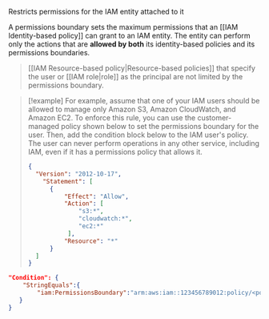 Restricts permissions for the IAM entity attached to it

A permissions boundary sets the maximum permissions that an [[IAM Identity-based policy]] can grant to an IAM entity. The entity can perform only the actions that are **allowed by both** its identity-based policies and its permissions boundaries.

>[[IAM Resource-based policy|Resource-based policies]] that specify the user or [[IAM role|role]] as the principal are not limited by the permissions boundary.

> [!example]
> For example, assume that one of your IAM users should be allowed to manage only Amazon S3, Amazon CloudWatch, and Amazon EC2. To enforce this rule, you can use the customer-managed policy shown below to set the permissions boundary for the user. Then, add the condition block below to the IAM user's policy. The user can never perform operations in any other service, including IAM, even if it has a permissions policy that allows it.
> 
> ```json 
> {
>	"Version": "2012-10-17",
>     "Statement": [
> 		{
> 		    "Effect": "Allow",
> 			"Action": [
> 				"s3:*",
> 				"cloudwatch:*",
> 				"ec2:*"
> 			 ],
> 			"Resource": "*"
> 		}
> 	]
> }
> ```

 ```json
 "Condition": {
     "StringEquals":{
	     "iam:PermissionsBoundary":"arm:aws:iam::123456789012:policy/<policyname>"
	}
}
```